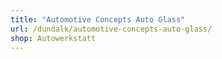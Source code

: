 ```yaml
---
title: "Automotive Concepts Auto Glass"
url: /dundalk/automotive-concepts-auto-glass/
shop: Autowerkstatt
---
```

